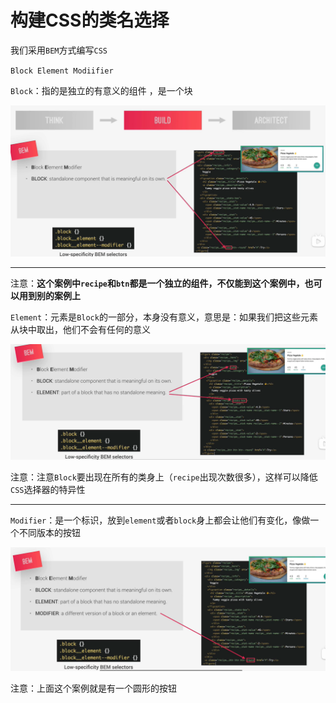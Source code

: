 # 构建CSS的类名选择

我们采用`BEM`方式编写`CSS`

`Block Element Modiifier`



`Block`：指的是独立的有意义的组件 ，是一个块

![5-BEM-B](../../前端图片/css高级/5-BEM-B.PNG)

---

注意：**这个案例中`recipe`和`btn`都是一个独立的组件，不仅能到这个案例中，也可以用到别的案例上**



`Element`：元素是`Block`的一部分，本身没有意义，意思是：如果我们把这些元素从块中取出，他们不会有任何的意义

![6-BEM-E](../../前端图片/css高级/6-BEM-E.PNG)

注意：注意`Block`要出现在所有的类身上（`recipe`出现次数很多），这样可以降低`CSS`选择器的特异性

---



`Modifier`：是一个标识，放到`element`或者`block`身上都会让他们有变化，像做一个不同版本的按钮

![7-BEM-M](../../前端图片/css高级/7-BEM-M.PNG)

注意：上面这个案例就是有一个圆形的按钮

